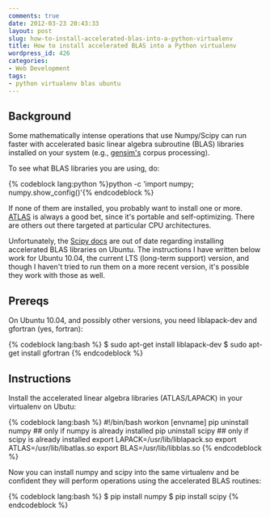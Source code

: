 ```yaml
---
comments: true
date: 2012-03-23 20:43:33
layout: post
slug: how-to-install-accelerated-blas-into-a-python-virtualenv
title: How to install accelerated BLAS into a Python virtualenv
wordpress_id: 426
categories:
- Web Development
tags:
- python virtualenv blas ubuntu
---
```


## Background #

Some mathematically intense operations that use Numpy/Scipy can run faster with accelerated basic linear algebra subroutine (BLAS) libraries installed on your system (e.g., [gensim's](http://radimrehurek.com/gensim/) corpus processing).

To see what BLAS libraries you are using, do:

{% codeblock lang:python %}python -c 'import numpy; numpy.show_config()'{% endcodeblock %}

If none of them are installed, you probably want to install one or
more. [ATLAS](http://math-atlas.sourceforge.net/) is always a good bet, since it's portable and
self-optimizing. There are others out there targeted at particular CPU architectures.

Unfortunately, the [Scipy docs](http://docs.scipy.org/doc/numpy/user/install.html) are out of date regarding installing accelerated BLAS libraries on Ubuntu. The instructions I have written below work for Ubuntu 10.04, the current LTS (long-term support) version, and though I haven't tried to run them on a more recent version, it's possible they work with those as well.

## Prereqs #

On Ubuntu 10.04, and possibly other versions, you need liblapack-dev and gfortran (yes, fortran):

{% codeblock lang:bash %}
$ sudo apt-get install liblapack-dev
$ sudo apt-get install gfortran
{% endcodeblock %}

## Instructions #

Install the accelerated linear algebra libraries (ATLAS/LAPACK) in your virtualenv on Ubutu:

{% codeblock lang:bash %}
#!/bin/bash
workon [envname]
pip uninstall numpy ## only if numpy is already installed
pip uninstall scipy ## only if scipy is already installed
export LAPACK=/usr/lib/liblapack.so
export ATLAS=/usr/lib/libatlas.so
export BLAS=/usr/lib/libblas.so
{% endcodeblock %}

Now you can install numpy and scipy into the same virtualenv and be confident they will perform operations using the accelerated BLAS routines:

{% codeblock lang:bash %}
$ pip install numpy
$ pip install scipy
{% endcodeblock %}
